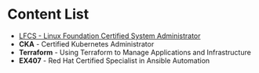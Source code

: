 # Content List
- [LFCS - Linux Foundation Certified System Administrator](/lfcs/)
- **CKA** - Certified Kubernetes Administrator
- **Terraform** - Using Terraform to Manage Applications and Infrastructure
- **EX407** - Red Hat Certified Specialist in Ansible Automation
